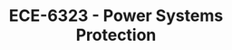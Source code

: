 ---
layout: course
title: ECE-6323 - Power Systems Protection
aliases: 
course_id: ECE-6323
permalink: /ECE-6323/
avg_difficulty: 0
avg_rating: 0
avg_workload: 0
course_number: 6323
---